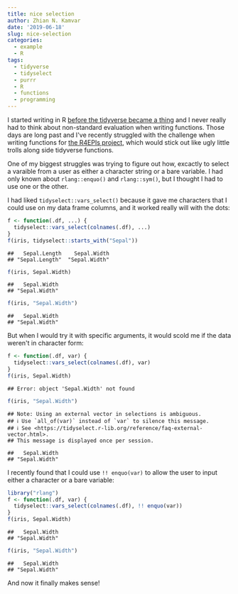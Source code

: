 ```yaml
---
title: nice selection
author: Zhian N. Kamvar
date: '2019-06-18'
slug: nice-selection
categories:
  - example
  - R
tags:
  - tidyverse
  - tidyselect
  - purrr
  - R
  - functions
  - programming
---
```


I started writing in R [before the tidyverse became a thing](https://twitter.com/pete_stmarie/status/748195937890115585) 
and I never really had to think about non-standard evaluation when writing 
functions. Those days are long past and I've recently struggled with the
challenge when writing functions for [the R4EPIs project](https://github.com/R4EPI),
which would stick out like ugly little trolls along side tidyverse functions. 

One of my biggest struggles was trying to figure out how, excactly to select a
varaible from a user as either a character string or a bare variable. I had only
known about `rlang::enquo()` and `rlang::sym()`, but I thought I had to use one
or the other.

I had liked `tidyselect::vars_select()` because it gave me characters that I
could use on my data frame columns, and it worked really will with the dots:


```r
f <- function(.df, ...) {
  tidyselect::vars_select(colnames(.df), ...)
}
f(iris, tidyselect::starts_with("Sepal"))
```

```
##   Sepal.Length    Sepal.Width 
## "Sepal.Length"  "Sepal.Width"
```

```r
f(iris, Sepal.Width)
```

```
##   Sepal.Width 
## "Sepal.Width"
```

```r
f(iris, "Sepal.Width")
```

```
##   Sepal.Width 
## "Sepal.Width"
```

But when I would try it with specific arguments, it would scold me if the data
weren't in character form:


```r
f <- function(.df, var) {
  tidyselect::vars_select(colnames(.df), var)
}
f(iris, Sepal.Width)
```

```
## Error: object 'Sepal.Width' not found
```

```r
f(iris, "Sepal.Width")
```

```
## Note: Using an external vector in selections is ambiguous.
## ℹ Use `all_of(var)` instead of `var` to silence this message.
## ℹ See <https://tidyselect.r-lib.org/reference/faq-external-vector.html>.
## This message is displayed once per session.
```

```
##   Sepal.Width 
## "Sepal.Width"
```


I recently found that I could use `!! enquo(var)` to allow the user to input
either a character or a bare variable:


```r
library("rlang")
f <- function(.df, var) {
  tidyselect::vars_select(colnames(.df), !! enquo(var))
}
f(iris, Sepal.Width)
```

```
##   Sepal.Width 
## "Sepal.Width"
```

```r
f(iris, "Sepal.Width")
```

```
##   Sepal.Width 
## "Sepal.Width"
```

And now it finally makes sense!
